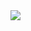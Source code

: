 

<img src="https://github-readme-stats.vercel.app/api?username=Darky-tech&&show_icons=true&title_color=ffffff&icon_color=bb2acf&text_color=daf7dc&bg_color=151515">
